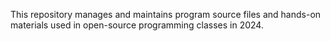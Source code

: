 This repository manages and maintains program source files and hands-on materials used in open-source programming classes in 2024.